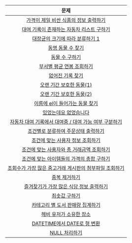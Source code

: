 |문제|
|:---:|
|[가격이 제일 비싼 식품의 정보 출력하기](Programmers/가격이%20제일%20비싼%20식품의%20정보%20출력하기.sql)|
|[대여 기록이 존재하는 자동차 리스트 구하기](Programmers/대여%20기록이%20존재하는%20자동차%20리스트%20구하기.sql)|
|[대장균의 크기에 따라 분류하기 1](Programmers/대장균의%20크기에%20따라%20분류하기%201.sql)|
|[동명 동물 수 찾기](Programmers/동명%20동물%20수%20찾기.sql)|
|[동물 수 구하기](Programmers/동물%20수%20구하기.sql)|
|[부서별 평균 연봉 조회하기](Programmers/부서별%20평균%20연봉%20조회하기.sql)|
|[없어진 기록 찾기](Programmers/없어진%20기록%20찾기.sql)|
|[오랜 기간 보호한 동물(1)](Programmers/오랜%20기간%20보호한%20동물(1).sql)|
|[오랜 기간 보호한 동물(2)](Programmers/오랜%20기간%20보호한%20동물(2).sql)|
|[이름에 el이 들어가는 동물 찾기](Programmers/이름에%20el이%20들어가는%20동물%20찾기.sql)|
|[있었는데요 없었습니다](Programmers/있었는데요%20없었습니다.sql)|
|[자동차 대여 기록에서 대여중 / 대여 가능 여부 구분하기](Programmers/자동차%20대여%20기록에서%20대여중,%20대여%20가능%20여부%20구분하기.sql)|
|[조건별로 분류하여 주문상태 출력하기](Programmers/조건별로%20분류하여%20주문상태%20출력하기.sql)|
|[조건에 맞는 사용자 정보 조회하기](Programmers/조건에%20맞는%20사용자%20정보%20조회하기.sql)|
|[조건에 맞는 사용자와 총 거래금액 조회하기](Programmers/조건에%20맞는%20사용자와%20총%20거래금액%20조회하기.sql)|
|[조건에 맞는 아이템들의 가격의 총합 구하기](Programmers/조건에%20맞는%20아이템들의%20가격의%20총합%20구하기.sql)|
|[조회수가 가장 많은 중고거래 게시판의 첨부파일 조회하기](Programmers/조회수가%20가장%20많은%20중고거래%20게시판의%20첨부파일%20조회하기.sql)|
|[중복 제거하기](Programmers/중복%20제거하기.sql)|
|[즐겨찾기가 가장 많은 식당 정보 출력하기](Programmers/즐겨찾기가%20가장%20많은%20식당%20정보%20출력하기.sql)|
|[최솟값 구하기](Programmers/최솟값%20구하기.sql)|
|[카테고리 별 도서 판매량 집계하기](Programmers/카테고리%20별%20도서%20판매량%20집계하기.sql)|
|[헤비 유저가 소유한 장소](Programmers/헤비%20유저가%20소유한%20장소.sql)|
|[DATETIME에서 DATE로 형 변환](Programmers/DATETIME에서%20DATE로%20형%20변환.sql)|
|[NULL 처리하기](Programmers/NULL%20처리하기.sql)|
